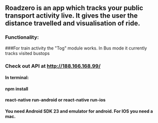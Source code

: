 ## Roadzero is an app which tracks your public transport activity live. It  gives the user the distance travelled and visualisation of ride.
### Functionality:
###For train activity the "Tog" module works. In Bus mode it currently tracks visited bustops

### Check out API at http://188.166.168.99/
 
#### In terminal:
#### npm install
#### react-native run-android or react-native run-ios
#### You need Android SDK 23 and emulator for android. For IOS you need a mac.
